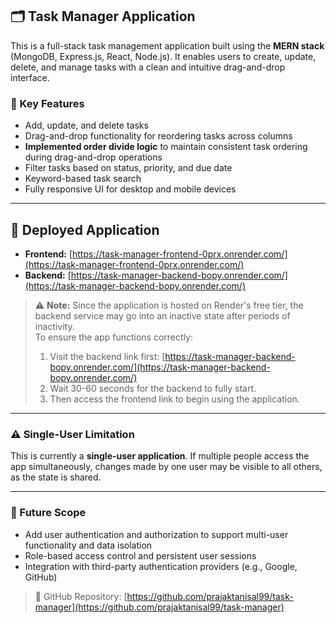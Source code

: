 ## 🗂️ Task Manager Application

This is a full-stack task management application built using the **MERN stack** (MongoDB, Express.js, React, Node.js). It enables users to create, update, delete, and manage tasks with a clean and intuitive drag-and-drop interface.

### 🔧 Key Features

- Add, update, and delete tasks
- Drag-and-drop functionality for reordering tasks across columns
- **Implemented order divide logic** to maintain consistent task ordering during drag-and-drop operations
- Filter tasks based on status, priority, and due date
- Keyword-based task search
- Fully responsive UI for desktop and mobile devices

---

## 🚀 Deployed Application

- **Frontend:** [https://task-manager-frontend-0prx.onrender.com/](https://task-manager-frontend-0prx.onrender.com/)
- **Backend:** [https://task-manager-backend-bopy.onrender.com/](https://task-manager-backend-bopy.onrender.com/)

> ⚠️ **Note:** Since the application is hosted on Render's free tier, the backend service may go into an inactive state after periods of inactivity.  
> To ensure the app functions correctly:
> 1. Visit the backend link first: [https://task-manager-backend-bopy.onrender.com/](https://task-manager-backend-bopy.onrender.com/)
> 2. Wait 30-60 seconds for the backend to fully start.
> 3. Then access the frontend link to begin using the application.

---

### ⚠️ Single-User Limitation

This is currently a **single-user application**. If multiple people access the app simultaneously, changes made by one user may be visible to all others, as the state is shared.

---

### 🚀 Future Scope

- Add user authentication and authorization to support multi-user functionality and data isolation
- Role-based access control and persistent user sessions
- Integration with third-party authentication providers (e.g., Google, GitHub)

> 🔗 GitHub Repository: [https://github.com/prajaktanisal99/task-manager](https://github.com/prajaktanisal99/task-manager)
